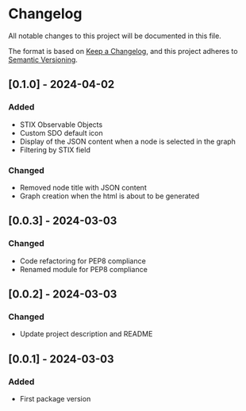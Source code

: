 # Changelog

All notable changes to this project will be documented in this file.

The format is based on [Keep a Changelog](https://keepachangelog.com/en/1.1.0/),
and this project adheres to [Semantic Versioning](https://semver.org/spec/v2.0.0.html).


## [0.1.0] - 2024-04-02

### Added

- STIX Observable Objects
- Custom SDO default icon
- Display of the JSON content when a node is selected in the graph
- Filtering by STIX field

### Changed

- Removed node title with JSON content
- Graph creation when the html is about to be generated

## [0.0.3] - 2024-03-03

### Changed

- Code refactoring for PEP8 compliance
- Renamed module for PEP8 compliance

## [0.0.2] - 2024-03-03

### Changed

- Update project description and README

## [0.0.1] - 2024-03-03

### Added

- First package version
